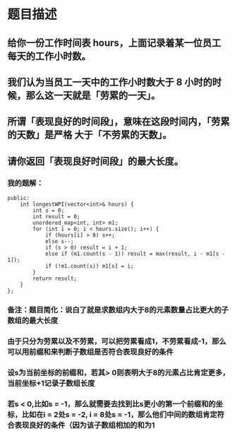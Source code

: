 # 题目描述
## 给你一份工作时间表 hours，上面记录着某一位员工每天的工作小时数。
## 我们认为当员工一天中的工作小时数大于 8 小时的时候，那么这一天就是「劳累的一天」。
## 所谓「表现良好的时间段」，意味在这段时间内，「劳累的天数」是严格 大于「不劳累的天数」。
## 请你返回「表现良好时间段」的最大长度。
### 我的题解：
```class Solution {
public:
    int longestWPI(vector<int>& hours) {
        int s = 0;
        int result = 0;
        unordered_map<int, int> m1;
        for (int i = 0; i < hours.size(); i++) {
            if (hours[i] > 8) s++;
            else s--;
            if (s > 0) result = i + 1;
            else if (m1.count(s - 1)) result = max(result, i - m1[s - 1]);
            if (!m1.count(s)) m1[s] = i;
        }
        return result;
    }
};
```
### **备注**：题目简化：说白了就是求数组内大于8的元素数量占比更大的子数组的最大长度
### 由于只分为劳累以及不劳累，可以把劳累看成1，不劳累看成-1，那么可以用前缀和来判断子数组是否符合表现良好的条件
### 设s为当前坐标的前缀和，若其> 0则表明大于8的元素占比肯定更多，当前坐标+1记录子数组长度
### 若s < 0,比如s = -1，那么就需要去找到比s更小的第一个前缀和的坐标，比如在i = 2处s = -2, i = 8处s = -1，那么他们中间的数组肯定符合表现良好的条件（因为该子数组相加的和为1